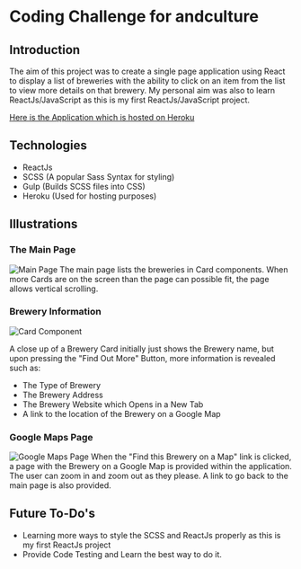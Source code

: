 # Coding Challenge for andculture
## Introduction
The aim of this project was to create a single page application using React to display a list of breweries with the ability to click on an item from the list to view more details on that brewery. My personal aim was also to learn ReactJs/JavaScript as this is my first ReactJs/JavaScript project.

[Here is the Application which is hosted on Heroku](https://react-brewery-challenge.herokuapp.com/)

## Technologies
- ReactJs
- SCSS (A popular Sass Syntax for styling)
- Gulp (Builds SCSS files into CSS)
- Heroku (Used for hosting purposes)

## Illustrations
### The Main Page
![Main Page](https://i.imgur.com/AIVRKqT.jpg)
The main page lists the breweries in Card components. When more Cards are on the screen than the page can possible fit, the page allows vertical scrolling.

### Brewery Information
![Card Component](https://i.imgur.com/jOqS7BE.jpg)

A close up of a Brewery Card initially just shows the Brewery name, but upon pressing the "Find Out More" Button, more information is revealed such as: 

- The Type of Brewery
- The Brewery Address
- The Brewery Website which Opens in a New Tab
- A link to the location of the Brewery on a Google Map

### Google Maps Page
![Google Maps Page](https://i.imgur.com/aQDDMcJ.jpg)
When the "Find this Brewery on a Map" link is clicked, a page with the Brewery on a Google Map is provided within the application. The user can zoom in and zoom out as they please. A link to go back to the main page is also provided.

## Future To-Do's
- Learning more ways to style the SCSS and ReactJs properly as this is my first ReactJs project
- Provide Code Testing and Learn the best way to do it.


